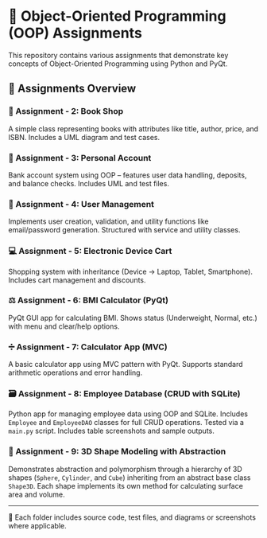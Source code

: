 # 🧠 Object-Oriented Programming (OOP) Assignments 

This repository contains various assignments that demonstrate key concepts of Object-Oriented Programming using Python and PyQt.

## 📂 Assignments Overview

### 📘 Assignment - 2: Book Shop
A simple class representing books with attributes like title, author, price, and ISBN. Includes a UML diagram and test cases.

### 🧾 Assignment - 3: Personal Account
Bank account system using OOP – features user data handling, deposits, and balance checks. Includes UML and test files.

### 👥 Assignment - 4: User Management
Implements user creation, validation, and utility functions like email/password generation. Structured with service and utility classes.

### 💻 Assignment - 5: Electronic Device Cart
Shopping system with inheritance (Device → Laptop, Tablet, Smartphone). Includes cart management and discounts.

### ⚖️ Assignment - 6: BMI Calculator (PyQt)
PyQt GUI app for calculating BMI. Shows status (Underweight, Normal, etc.) with menu and clear/help options.

### ➗ Assignment - 7: Calculator App (MVC)
A basic calculator app using MVC pattern with PyQt. Supports standard arithmetic operations and error handling.

### 🗃️ Assignment - 8: Employee Database (CRUD with SQLite)
Python app for managing employee data using OOP and SQLite. Includes `Employee` and `EmployeeDAO` classes for full CRUD operations. Tested via a `main.py` script. Includes table screenshots and sample outputs.

### 📐 Assignment - 9: 3D Shape Modeling with Abstraction
Demonstrates abstraction and polymorphism through a hierarchy of 3D shapes (`Sphere`, `Cylinder`, and `Cube`) inheriting from an abstract base class `Shape3D`. Each shape implements its own method for calculating surface area and volume.

---

📁 Each folder includes source code, test files, and diagrams or screenshots where applicable.

